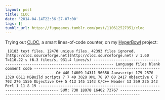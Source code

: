 ```yaml
---
layout: post
title: CLOC
date: '2014-04-14T22:36:27-07:00'
tags: []
tumblr_url: https://fugugames.tumblr.com/post/110612527951/cloc
---
```

Trying out [CLOC](http://cloc.sourceforge.net), a smart lines-of-code counter, on my [HyperBowl](http://hyperbowl3d.com/) project:

     18183 text files. 12470 unique files. 42393 files ignored.[http://cloc.sourceforge.net](http://cloc.sourceforge.net) v 1.60 T=116.22 s (6.3 files/s, 931.4 lines/s) ------------------------------------------------------------------------------- Language files blank comment code ------------------------------------------------------------------------------- C# 440 14009 14311 56650 Javascript 179 2570 1320 8611 MSBuild scripts 7 7 49 3028 XML 78 97 68 2417 Objective C 7 702 276 1556 Objective C++ 5 413 145 1143 C/C++ Header 13 269 225 343 Perl 1 11 8 19 ------------------------------------------------------------------------------- SUM: 730 18078 16402 73767 -------------------------------------------------------------------------------

